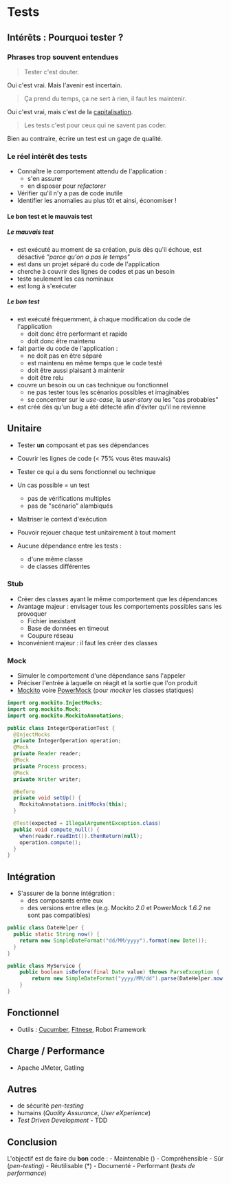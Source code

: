 # Tests


## Intérêts : Pourquoi tester ?

### Phrases trop souvent entendues


> Tester c'est douter.

Oui c'est vrai. Mais l'avenir est incertain.


> Ça prend du temps, ça ne sert à rien, il faut les maintenir.

Oui c'est vrai, mais c'est de la [capitalisation](https://en.wikipedia.org/wiki/Stanford_marshmallow_experiment).


> Les tests c'est pour ceux qui ne savent pas coder.

Bien au contraire, écrire un test est un gage de qualité.


### Le réel intérêt des tests

* Connaître le comportement attendu de l'application :
    - s'en assurer
    - en disposer pour *refactorer*
* Vérifier qu'il n'y a pas de code inutile
* Identifier les anomalies au plus tôt et ainsi, économiser !


#### Le bon test et le mauvais test


##### Le mauvais test

* est exécuté au moment de sa création, puis dès qu'il échoue, est désactivé *"parce qu'on a pas le temps"*
* est dans un projet séparé du code de l'application
* cherche à couvrir des lignes de codes et pas un besoin
* teste seulement les cas nominaux
* est long à s'exécuter


##### Le bon test

* est exécuté fréquemment, à chaque modification du code de l'application
    - doit donc être performant et rapide
    - doit donc être maintenu
* fait partie du code de l'application :
    - ne doit pas en être séparé
    - est maintenu en même temps que le code testé
    - doit être aussi plaisant à maintenir
    - doit être relu
* couvre un besoin ou un cas technique ou fonctionnel
    - ne pas tester tous les scénarios possibles et imaginables
    - se concentrer sur le *use-case*, la *user-story* ou les "cas probables"
* est créé dès qu'un bug a été détecté afin d'éviter qu'il ne revienne


## Unitaire

* Tester **un** composant et pas ses dépendances
* Couvrir les lignes de code (< 75% vous êtes mauvais)
* Tester ce qui a du sens fonctionnel ou technique
* Un cas possible = un test
    - pas de vérifications multiples
    - pas de "scénario" alambiqués


* Maitriser le context d'exécution
* Pouvoir rejouer chaque test unitairement à tout moment
* Aucune dépendance entre les tests :
    - d'une même classe
    - de classes différentes


### Stub

* Créer des classes ayant le même comportement que les dépendances
* Avantage majeur : envisager tous les comportements possibles sans les provoquer
    - Fichier inexistant
    - Base de données en timeout
    - Coupure réseau
* Inconvénient majeur : il faut les créer des classes


### Mock

* Simuler le comportement d'une dépendance sans l'appeler
* Préciser l'entrée à laquelle on réagit et la sortie que l'on produit
* [Mockito](http://mockito.org) voire [PowerMock](https://github.com/jayway/powermock) (pour *mocker* les classes statiques)


```java
import org.mockito.InjectMocks;
import org.mockito.Mock;
import org.mockito.MockitoAnnotations;

public class IntegerOperationTest {
  @InjectMocks
  private IntegerOperation operation;
  @Mock
  private Reader reader;
  @Mock
  private Process process;
  @Mock
  private Writer writer;

  @Before
  private void setUp() {
    MockitoAnnotations.initMocks(this);
  }

  @Test(expected = IllegalArgumentException.class)
  public void compute_null() {
    when(reader.readInt()).thenReturn(null);
    operation.compute();
  }
}
```


## Intégration

* S'assurer de la bonne intégration :
    - des composants entre eux
    - des versions entre elles (e.g. Mockito *2.0* et PowerMock *1.6.2* ne sont pas compatibles)


```java
public class DateHelper {
  public static String now() {
    return new SimpleDateFormat("dd/MM/yyyy").format(new Date());
  }
}

public class MyService {
    public boolean isBefore(final Date value) throws ParseException {
        return new SimpleDateFormat("yyyy/MM/dd").parse(DateHelper.now()).before(value); // Mostly true
    }
}
```


## Fonctionnel

* Outils : [Cucumber](https://cucumber.io), [Fitnese](http://www.fitnesse.org), Robot Framework


## Charge / Performance

* Apache JMeter, Gatling


## Autres

* de sécurité *pen-testing*
* humains (*Quality Assurance*, *User eXperience*)
* *Test Driven Development* - TDD


## Conclusion

L'objectif est de faire du **bon** code : 
    - Maintenable ()
    - Compréhensible
    - Sûr (*pen-testing*)
    - Réutilisable (*)
    - Documenté
    - Performant (*tests de performance*)